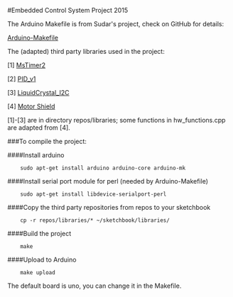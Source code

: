 #Embedded Control System Project 2015

The Arduino Makefile is from Sudar's project, check on GitHub for details:

[Arduino-Makefile](https://github.com/sudar/Arduino-Makefile.git)

The (adapted) third party libraries used in the project:

[1] [MsTimer2](http://playground.arduino.cc/Main/MsTimer2)

[2]  [PID_v1](http://playground.arduino.cc/Code/PIDLibrary)

[3] [LiquidCrystal_I2C](https://github.com/marcmerlin/NewLiquidCrystal.git)

[4] [Motor Shield](http://playground.arduino.cc/Main/AdafruitMotorShield)

[1]-[3] are in directory repos/libraries; some functions in hw_functions.cpp are adapted from [4].

###To compile the project:

####Install arduino
```
	sudo apt-get install arduino arduino-core arduino-mk
```

####Install serial port module for perl (needed by Arduino-Makefile)
```
	sudo apt-get install libdevice-serialport-perl
```
####Copy the third party repositories from repos to your sketchbook
```
	cp -r repos/libraries/* ~/sketchbook/libraries/
```
####Build the project
```
	make
```
####Upload to Arduino
```
	make upload
```
The default board is uno, you can change it in the Makefile.
